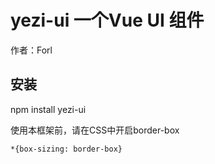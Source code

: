 # yezi-ui 一个Vue UI 组件
作者：Forl
## 安装
npm install yezi-ui

使用本框架前，请在CSS中开启border-box
```
*{box-sizing: border-box}
```